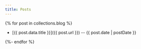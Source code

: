 ```yaml
---
title: Posts
---
```


{% for post in collections.blog %}

- [{{ post.data.title }}]({{ post.url }}) -- {{ post.date | postDate }}

{%- endfor %}
